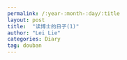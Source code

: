 ```yaml
---
permalink: /:year-:month-:day/:title
layout: post
title:  "读博士的日子(1)"
author: "Lei Lie"
categories: Diary
tag: douban
---
```



